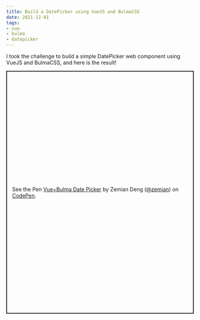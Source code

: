 ```yaml
---
title: Build a DatePicker using VueJS and BulmaCSS
date: 2021-12-01
tags:
- vue
- bulma
- datepicker
---
```


I took the challenge to build a simple DatePicker web component using VueJS and BulmaCSS, and here is the result!

<p class="codepen" data-height="653" data-default-tab="result" data-slug-hash="vYJbwzY" data-user="zemian" style="height: 653px; box-sizing: border-box; display: flex; align-items: center; justify-content: center; border: 2px solid; margin: 1em 0; padding: 1em;">
  <span>See the Pen <a href="https://codepen.io/zemian/pen/vYJbwzY">
  Vue+Bulma Date Picker</a> by Zemian Deng (<a href="https://codepen.io/zemian">@zemian</a>)
  on <a href="https://codepen.io">CodePen</a>.</span>
</p>
<script async src="https://cpwebassets.codepen.io/assets/embed/ei.js"></script>
